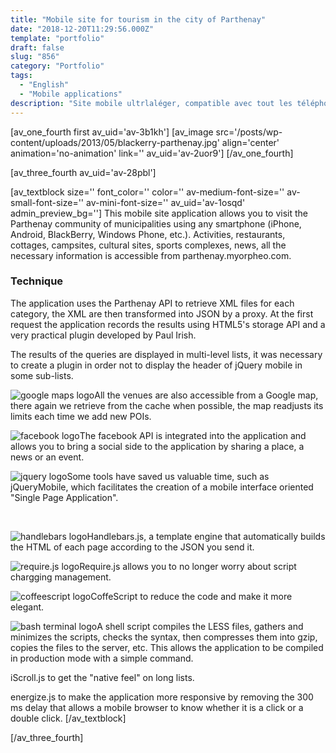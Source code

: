 ```yaml
---
title: "Mobile site for tourism in the city of Parthenay"
date: "2018-12-20T11:29:56.000Z"
template: "portfolio"
draft: false
slug: "856"
category: "Portfolio"
tags: 
  - "English"
  - "Mobile applications"
description: "Site mobile ultrlaléger, compatible avec tout les téléphones et tablettes. Look & feel natif, toolbars, page swipe, etc."
---
```


\[av\_one\_fourth first av\_uid='av-3b1kh'\] \[av\_image src='/posts/wp-content/uploads/2013/05/blackerry-parthenay.jpg' align='center' animation='no-animation' link='' av\_uid='av-2uor9'\] \[/av\_one\_fourth\]

\[av\_three\_fourth av\_uid='av-28pbl'\]

\[av\_textblock size='' font\_color='' color='' av-medium-font-size='' av-small-font-size='' av-mini-font-size='' av\_uid='av-1osqd' admin\_preview\_bg=''\] This mobile site application allows you to visit the Parthenay community of municipalities using any smartphone (iPhone, Android, BlackBerry, Windows Phone, etc.). Activities, restaurants, cottages, campsites, cultural sites, sports complexes, news, all the necessary information is accessible from parthenay.myorpheo.com.

### Technique

The application uses the Parthenay API to retrieve XML files for each category, the XML are then transformed into JSON by a proxy. At the first request the application records the results using HTML5's storage API and a very practical plugin developed by Paul Irish.

The results of the queries are displayed in multi-level lists, it was necessary to create a plugin in order not to display the header of jQuery mobile in some sub-lists.

![google maps logo](/media/portfolio/2018-12-20---856/maps.jpg)All the venues are also accessible from a Google map, there again we retrieve from the cache when possible, the map readjusts its limits each time we add new POIs.  

![facebook logo](/media/portfolio/2018-12-20---856/facebook_logo_detail.jpg)The facebook API is integrated into the application and allows you to bring a social side to the application by sharing a place, a news or an event.  

![jquery logo](/media/portfolio/2018-12-20---856/jquery-logo.jpg)Some tools have saved us valuable time, such as jQueryMobile, which facilitates the creation of a mobile interface oriented "Single Page Application".

 

![handlebars logo](/media/portfolio/2018-12-20---856/handlebars_logo-1.jpg)Handlebars.js, a template engine that automatically builds the HTML of each page according to the JSON you send it.  

![require.js logo](/media/portfolio/2018-12-20---856/require.jpg)Require.js allows you to no longer worry about script chargging management.  

![coffeescript logo](/media/portfolio/2018-12-20---856/coffeescript_logo-553d0e0b9fc0a816ef444280eeabc84d.jpg)CoffeScript to reduce the code and make it more elegant.  

![bash terminal logo](/media/portfolio/2018-12-20---856/bash.png)A shell script compiles the LESS files, gathers and minimizes the scripts, checks the syntax, then compresses them into gzip, copies the files to the server, etc. This allows the application to be compiled in production mode with a simple command.  

iScroll.js to get the "native feel" on long lists.

energize.js to make the application more responsive by removing the 300 ms delay that allows a mobile browser to know whether it is a click or a double click. \[/av\_textblock\]

\[/av\_three\_fourth\]
